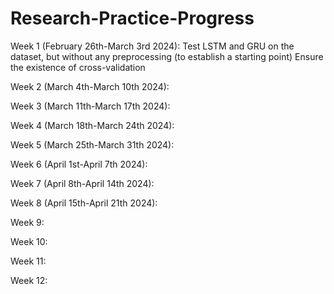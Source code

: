 # Research-Practice-Progress

Week 1 (February 26th-March 3rd 2024):
Test LSTM and GRU on the dataset, but without any preprocessing (to establish a starting point)
Ensure the existence of cross-validation

Week 2 (March 4th-March 10th 2024):

Week 3 (March 11th-March 17th 2024):

Week 4 (March 18th-March 24th 2024):

Week 5 (March 25th-March 31th 2024):

Week 6 (April 1st-April 7th 2024):

Week 7 (April 8th-April 14th 2024):

Week 8 (April 15th-April 21th 2024):

Week 9:

Week 10:

Week 11:

Week 12:
